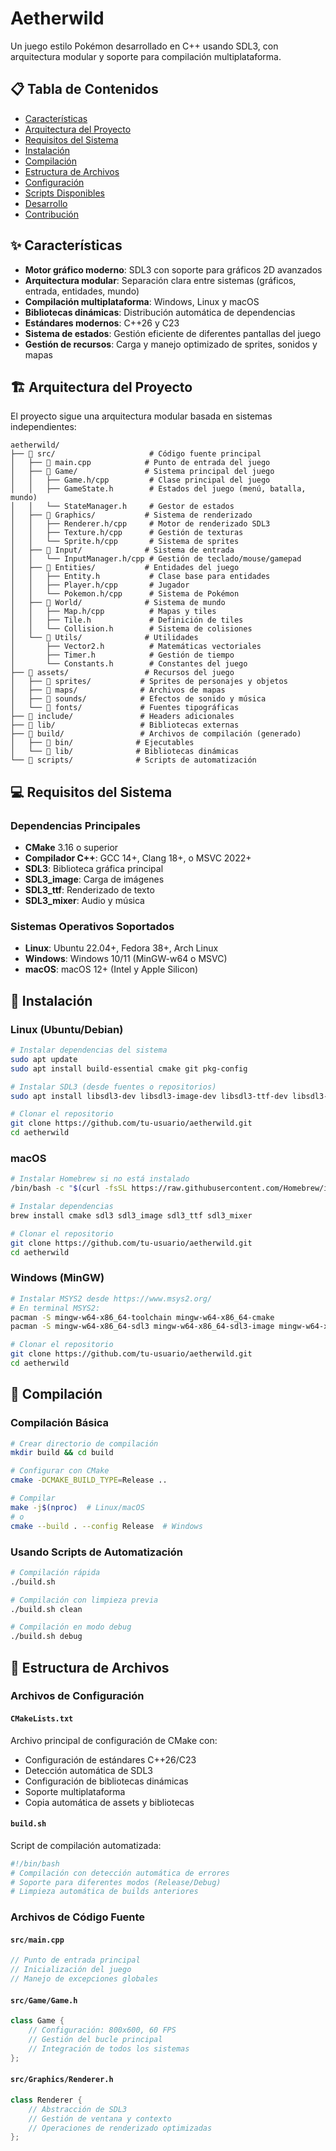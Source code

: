 # Aetherwild

Un juego estilo Pokémon desarrollado en C++ usando SDL3, con arquitectura modular y soporte para compilación multiplataforma.

## 📋 Tabla de Contenidos

- [Características](#características)
- [Arquitectura del Proyecto](#arquitectura-del-proyecto)
- [Requisitos del Sistema](#requisitos-del-sistema)
- [Instalación](#instalación)
- [Compilación](#compilación)
- [Estructura de Archivos](#estructura-de-archivos)
- [Configuración](#configuración)
- [Scripts Disponibles](#scripts-disponibles)
- [Desarrollo](#desarrollo)
- [Contribución](#contribución)

## ✨ Características

- **Motor gráfico moderno**: SDL3 con soporte para gráficos 2D avanzados
- **Arquitectura modular**: Separación clara entre sistemas (gráficos, entrada, entidades, mundo)
- **Compilación multiplataforma**: Windows, Linux y macOS
- **Bibliotecas dinámicas**: Distribución automática de dependencias
- **Estándares modernos**: C++26 y C23
- **Sistema de estados**: Gestión eficiente de diferentes pantallas del juego
- **Gestión de recursos**: Carga y manejo optimizado de sprites, sonidos y mapas

## 🏗️ Arquitectura del Proyecto

El proyecto sigue una arquitectura modular basada en sistemas independientes:

```
aetherwild/
├── 📁 src/                     # Código fuente principal
│   ├── 📄 main.cpp            # Punto de entrada del juego
│   ├── 📁 Game/               # Sistema principal del juego
│   │   ├── Game.h/cpp         # Clase principal del juego
│   │   ├── GameState.h        # Estados del juego (menú, batalla, mundo)
│   │   └── StateManager.h     # Gestor de estados
│   ├── 📁 Graphics/           # Sistema de renderizado
│   │   ├── Renderer.h/cpp     # Motor de renderizado SDL3
│   │   ├── Texture.h/cpp      # Gestión de texturas
│   │   └── Sprite.h/cpp       # Sistema de sprites
│   ├── 📁 Input/              # Sistema de entrada
│   │   └── InputManager.h/cpp # Gestión de teclado/mouse/gamepad
│   ├── 📁 Entities/           # Entidades del juego
│   │   ├── Entity.h           # Clase base para entidades
│   │   ├── Player.h/cpp       # Jugador
│   │   └── Pokemon.h/cpp      # Sistema de Pokémon
│   ├── 📁 World/              # Sistema de mundo
│   │   ├── Map.h/cpp          # Mapas y tiles
│   │   ├── Tile.h             # Definición de tiles
│   │   └── Collision.h        # Sistema de colisiones
│   └── 📁 Utils/              # Utilidades
│       ├── Vector2.h          # Matemáticas vectoriales
│       ├── Timer.h            # Gestión de tiempo
│       └── Constants.h        # Constantes del juego
├── 📁 assets/                 # Recursos del juego
│   ├── 📁 sprites/           # Sprites de personajes y objetos
│   ├── 📁 maps/              # Archivos de mapas
│   ├── 📁 sounds/            # Efectos de sonido y música
│   └── 📁 fonts/             # Fuentes tipográficas
├── 📁 include/               # Headers adicionales
├── 📁 lib/                   # Bibliotecas externas
├── 📁 build/                 # Archivos de compilación (generado)
│   ├── 📁 bin/              # Ejecutables
│   └── 📁 lib/              # Bibliotecas dinámicas
└── 📁 scripts/              # Scripts de automatización
```

## 💻 Requisitos del Sistema

### Dependencias Principales
- **CMake** 3.16 o superior
- **Compilador C++**: GCC 14+, Clang 18+, o MSVC 2022+
- **SDL3**: Biblioteca gráfica principal
- **SDL3_image**: Carga de imágenes
- **SDL3_ttf**: Renderizado de texto
- **SDL3_mixer**: Audio y música

### Sistemas Operativos Soportados
- **Linux**: Ubuntu 22.04+, Fedora 38+, Arch Linux
- **Windows**: Windows 10/11 (MinGW-w64 o MSVC)
- **macOS**: macOS 12+ (Intel y Apple Silicon)

## 🚀 Instalación

### Linux (Ubuntu/Debian)
```bash
# Instalar dependencias del sistema
sudo apt update
sudo apt install build-essential cmake git pkg-config

# Instalar SDL3 (desde fuentes o repositorios)
sudo apt install libsdl3-dev libsdl3-image-dev libsdl3-ttf-dev libsdl3-mixer-dev

# Clonar el repositorio
git clone https://github.com/tu-usuario/aetherwild.git
cd aetherwild
```

### macOS
```bash
# Instalar Homebrew si no está instalado
/bin/bash -c "$(curl -fsSL https://raw.githubusercontent.com/Homebrew/install/HEAD/install.sh)"

# Instalar dependencias
brew install cmake sdl3 sdl3_image sdl3_ttf sdl3_mixer

# Clonar el repositorio
git clone https://github.com/tu-usuario/aetherwild.git
cd aetherwild
```

### Windows (MinGW)
```bash
# Instalar MSYS2 desde https://www.msys2.org/
# En terminal MSYS2:
pacman -S mingw-w64-x86_64-toolchain mingw-w64-x86_64-cmake
pacman -S mingw-w64-x86_64-sdl3 mingw-w64-x86_64-sdl3-image mingw-w64-x86_64-sdl3-ttf mingw-w64-x86_64-SDL_mixer 

# Clonar el repositorio
git clone https://github.com/tu-usuario/aetherwild.git
cd aetherwild
```

## 🔨 Compilación

### Compilación Básica
```bash
# Crear directorio de compilación
mkdir build && cd build

# Configurar con CMake
cmake -DCMAKE_BUILD_TYPE=Release ..

# Compilar
make -j$(nproc)  # Linux/macOS
# o
cmake --build . --config Release  # Windows
```

### Usando Scripts de Automatización
```bash
# Compilación rápida
./build.sh

# Compilación con limpieza previa
./build.sh clean

# Compilación en modo debug
./build.sh debug
```

## 📁 Estructura de Archivos

### Archivos de Configuración

#### `CMakeLists.txt`
Archivo principal de configuración de CMake con:
- Configuración de estándares C++26/C23
- Detección automática de SDL3
- Configuración de bibliotecas dinámicas
- Soporte multiplataforma
- Copia automática de assets y bibliotecas

#### `build.sh`
Script de compilación automatizada:
```bash
#!/bin/bash
# Compilación con detección automática de errores
# Soporte para diferentes modos (Release/Debug)
# Limpieza automática de builds anteriores
```

### Archivos de Código Fuente

#### `src/main.cpp`
```cpp
// Punto de entrada principal
// Inicialización del juego
// Manejo de excepciones globales
```

#### `src/Game/Game.h`
```cpp
class Game {
    // Configuración: 800x600, 60 FPS
    // Gestión del bucle principal
    // Integración de todos los sistemas
};
```

#### `src/Graphics/Renderer.h`
```cpp
class Renderer {
    // Abstracción de SDL3
    // Gestión de ventana y contexto
    // Operaciones de renderizado optimizadas
};
```
